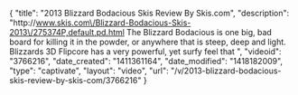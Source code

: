 {
    "title": "2013 Blizzard Bodacious Skis Review By Skis.com",
    "description": "http:\/\/www.skis.com\/Blizzard-Bodacious-Skis-2013\/275374P,default,pd.html  The Blizzard Bodacious is one big, bad board for killing it in the powder, or anywhere that is steep, deep and light. Blizzards 3D Flipcore has a very powerful, yet surfy feel that ",
    "videoid": "3766216",
    "date_created": "1411361164",
    "date_modified": "1418182009",
    "type": "captivate",
    "layout": "video",
    "url": "\/v\/2013-blizzard-bodacious-skis-review-by-skis-com\/3766216"
}